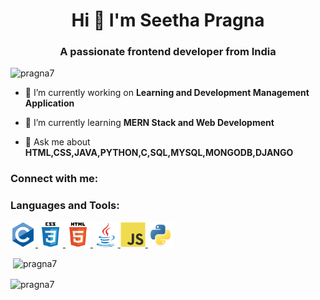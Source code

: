 <h1 align="center">Hi 👋 I'm Seetha Pragna</h1>
<h3 align="center">A passionate frontend developer from India</h3>

<p align="left"> <img src="https://komarev.com/ghpvc/?username=pragna7&label=Profile%20views&color=0e75b6&style=flat" alt="pragna7" /> </p>

- 🔭 I’m currently working on **Learning and Development Management Application**

- 🌱 I’m currently learning **MERN Stack and Web Development**

- 💬 Ask me about **HTML,CSS,JAVA,PYTHON,C,SQL,MYSQL,MONGODB,DJANGO**

<h3 align="left">Connect with me:</h3>
<p align="left">
</p>

<h3 align="left">Languages and Tools:</h3>
<p align="left"> <a href="https://www.cprogramming.com/" target="_blank" rel="noreferrer"> <img src="https://raw.githubusercontent.com/devicons/devicon/master/icons/c/c-original.svg" alt="c" width="40" height="40"/> </a> <a href="https://www.w3schools.com/css/" target="_blank" rel="noreferrer"> <img src="https://raw.githubusercontent.com/devicons/devicon/master/icons/css3/css3-original-wordmark.svg" alt="css3" width="40" height="40"/> </a> <a href="https://www.w3.org/html/" target="_blank" rel="noreferrer"> <img src="https://raw.githubusercontent.com/devicons/devicon/master/icons/html5/html5-original-wordmark.svg" alt="html5" width="40" height="40"/> </a> <a href="https://www.java.com" target="_blank" rel="noreferrer"> <img src="https://raw.githubusercontent.com/devicons/devicon/master/icons/java/java-original.svg" alt="java" width="40" height="40"/> </a> <a href="https://developer.mozilla.org/en-US/docs/Web/JavaScript" target="_blank" rel="noreferrer"> <img src="https://raw.githubusercontent.com/devicons/devicon/master/icons/javascript/javascript-original.svg" alt="javascript" width="40" height="40"/> </a> <a href="https://www.python.org" target="_blank" rel="noreferrer"> <img src="https://raw.githubusercontent.com/devicons/devicon/master/icons/python/python-original.svg" alt="python" width="40" height="40"/> </a> </p>

<p>&nbsp;<img align="center" src="https://github-readme-stats.vercel.app/api?username=pragna7&show_icons=true&locale=en" alt="pragna7" /></p>

<p><img align="center" src="https://github-readme-streak-stats.herokuapp.com/?user=pragna7&" alt="pragna7" /></p>
